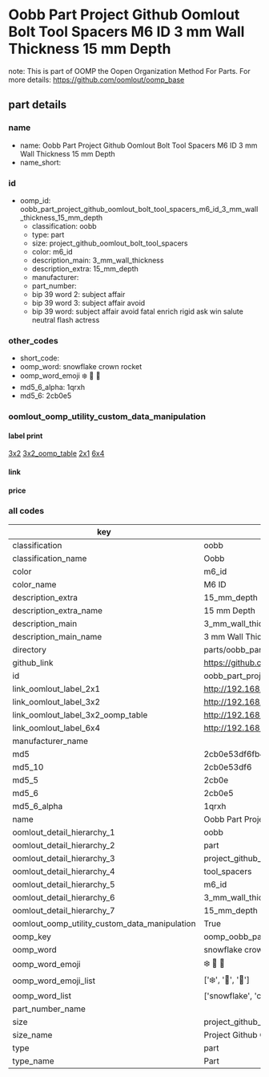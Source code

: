 # Oobb Part Project Github Oomlout Bolt Tool Spacers M6 ID 3 mm Wall Thickness 15 mm Depth  

note: This is part of OOMP the Oopen Organization Method For Parts. For more details: https://github.com/oomlout/oomp_base

##  part details
  







### name
* name: Oobb Part Project Github Oomlout Bolt Tool Spacers M6 ID 3 mm Wall Thickness 15 mm Depth
* name_short: 
### id
* oomp_id: oobb_part_project_github_oomlout_bolt_tool_spacers_m6_id_3_mm_wall_thickness_15_mm_depth
  * classification: oobb
  * type: part
  * size: project_github_oomlout_bolt_tool_spacers
  * color: m6_id
  * description_main: 3_mm_wall_thickness
  * description_extra: 15_mm_depth
  * manufacturer: 
  * part_number: 
  * bip 39 word 2: subject affair
  * bip 39 word 3: subject affair avoid
  * bip 39 word: subject affair avoid fatal enrich rigid ask win salute neutral flash actress

### other_codes
* short_code: 
* oomp_word: snowflake crown rocket
* oomp_word_emoji :snowflake: :crown: :rocket:
* md5_6_alpha: 1qrxh
* md5_6: 2cb0e5






### oomlout_oomp_utility_custom_data_manipulation
#### label print
[3x2](http://192.168.1.245:1112/?label=oomp%201qrxh)
[3x2_oomp_table](http://192.168.1.108:1112/?label=oomp%201qrxh)
[2x1](http://192.168.1.242:1112/?label=oomp%201qrxh)
[6x4](http://192.168.1.55:1112/?label=oomp%201qrxh)    

#### link

                              

#### price







### all codes 
| key | value |  
| --- | --- |  
| classification | oobb |  
| classification_name | Oobb |  
| color | m6_id |  
| color_name | M6 ID |  
| description_extra | 15_mm_depth |  
| description_extra_name | 15 mm Depth |  
| description_main | 3_mm_wall_thickness |  
| description_main_name | 3 mm Wall Thickness |  
| directory | parts/oobb_part_project_github_oomlout_bolt_tool_spacers_m6_id_3_mm_wall_thickness_15_mm_depth |  
| github_link | https://github.com/oomlout/oomlout_oomp_part_src/tree/main/parts/oobb_part_project_github_oomlout_bolt_tool_spacers_m6_id_3_mm_wall_thickness_15_mm_depth |  
| id | oobb_part_project_github_oomlout_bolt_tool_spacers_m6_id_3_mm_wall_thickness_15_mm_depth |  
| link_oomlout_label_2x1 | http://192.168.1.242:1112/?label=oomp%201qrxh |  
| link_oomlout_label_3x2 | http://192.168.1.245:1112/?label=oomp%201qrxh |  
| link_oomlout_label_3x2_oomp_table | http://192.168.1.108:1112/?label=oomp%201qrxh |  
| link_oomlout_label_6x4 | http://192.168.1.55:1112/?label=oomp%201qrxh |  
| manufacturer_name |  |  
| md5 | 2cb0e53df6fb41aae7a58538200116bf |  
| md5_10 | 2cb0e53df6 |  
| md5_5 | 2cb0e |  
| md5_6 | 2cb0e5 |  
| md5_6_alpha | 1qrxh |  
| name | Oobb Part Project Github Oomlout Bolt Tool Spacers M6 ID 3 mm Wall Thickness 15 mm Depth |  
| oomlout_detail_hierarchy_1 | oobb |  
| oomlout_detail_hierarchy_2 | part |  
| oomlout_detail_hierarchy_3 | project_github_bolt |  
| oomlout_detail_hierarchy_4 | tool_spacers |  
| oomlout_detail_hierarchy_5 | m6_id |  
| oomlout_detail_hierarchy_6 | 3_mm_wall_thickness |  
| oomlout_detail_hierarchy_7 | 15_mm_depth |  
| oomlout_oomp_utility_custom_data_manipulation | True |  
| oomp_key | oomp_oobb_part_project_github_oomlout_bolt_tool_spacers_m6_id_3_mm_wall_thickness_15_mm_depth |  
| oomp_word | snowflake crown rocket |  
| oomp_word_emoji | :snowflake: :crown: :rocket: |  
| oomp_word_emoji_list | [':snowflake:', ':crown:', ':rocket:'] |  
| oomp_word_list | ['snowflake', 'crown', 'rocket'] |  
| part_number_name |  |  
| size | project_github_oomlout_bolt_tool_spacers |  
| size_name | Project Github Oomlout Bolt Tool Spacers |  
| type | part |  
| type_name | Part |  
